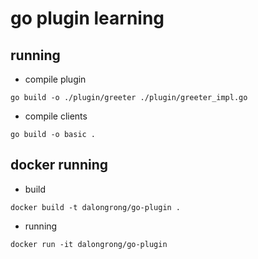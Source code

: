 # go plugin learning

##  running

*  compile plugin

```code
go build -o ./plugin/greeter ./plugin/greeter_impl.go
```
*  compile clients

```code
go build -o basic .
```

## docker running

* build

```code
docker build -t dalongrong/go-plugin .
```

* running

```code
docker run -it dalongrong/go-plugin
```
